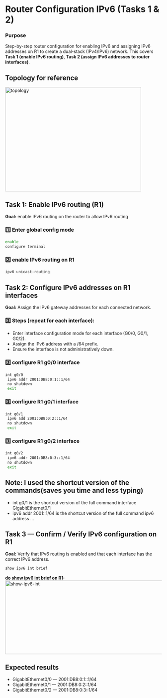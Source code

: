# Router Configuration IPv6 (Tasks 1 & 2)

### Purpose
Step-by-step router configuration for enabling IPv6 and assigning IPv6 addresses on R1 to create a dual-stack (IPv4/IPv6) network. This covers **Task 1 (enable IPv6 routing)**, **Task 2 (assign IPv6 addresses to router interfaces)**.

## Topology for reference
<img width="437" height="334" alt="topology" src="https://github.com/user-attachments/assets/375fad54-2066-4fd5-aabe-d542a4d330a0" />

## Task 1: Enable IPv6 routing (R1)
**Goal:** enable IPv6 routing on the router to allow IPv6 routing

### 1️⃣ Enter global config mode
```bash
enable
configure terminal
```

### 2️⃣ enable IPv6 routing on R1
```bash
ipv6 unicast-routing
```

## Task 2: Configure IPv6 addresses on R1 interfaces
**Goal:** Assign the IPv6 gateway addresses for each connected network.

### 3️⃣ Steps (repeat for each interface):
- Enter interface configuration mode for each interface (G0/0, G0/1, G0/2).
- Assign the IPv6 address with a /64 prefix.
- Ensure the interface is not administratively down.

### 3️⃣ configure R1 g0/0 interface
```bash
int g0/0
 ipv6 addr 2001:DB8:0:1::1/64
 no shutdown
 exit
```

### 3️⃣ configure R1 g0/1 interface

```bash
int g0/1
 ipv6 add 2001:DB8:0:2::1/64
 no shutdown
 exit
```

### 3️⃣ configure R1 g0/2 interface

```bash
int g0/2
 ipv6 addr 2001:DB8:0:3::1/64
 no shutdown
 exit
```

## Note: I used the shortcut version of the commands(saves you time and less typing)
- int g0/1 is the shortcut version of the full command interface GigabitEthernet0/1
- ipv6 addr 2001::1/64 is the shortcut version of the full command ipv6 address ...

## Task 3 — Confirm / Verify IPv6 configuration on R1
**Goal:** Verify that IPv6 routing is enabled and that each interface has the correct IPv6 address.

```bash
show ipv6 int brief
```

**do show ipv6 int brief on R1:**
<img width="643" height="236" alt="show-ipv6-int" src="https://github.com/user-attachments/assets/438bef22-8afa-4157-8f5e-455ebe3452fb" />

## Expected results
- GigabitEthernet0/0 — 2001:DB8:0:1::1/64
- GigabitEthernet0/1 — 2001:DB8:0:2::1/64
- GigabitEthernet0/2 — 2001:DB8:0:3::1/64

